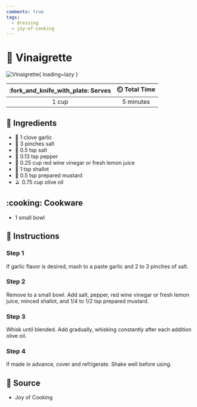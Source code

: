 ```yaml
---
comments: true
tags:
  - dressing
  - joy-of-cooking
---
```

# :green_salad: Vinaigrette

![Vinaigrette](../assets/images/vinaigrette.jpg){ loading=lazy }

| :fork_and_knife_with_plate: Serves | :timer_clock: Total Time |
|:----------------------------------:|:-----------------------: |
| 1 cup | 5 minutes |

## :salt: Ingredients

- :garlic: 1 clove garlic
- :salt: 3 pinches salt
- :salt: 0.5 tsp salt
- :salt: 0.13 tsp pepper
- :lemon: 0.25 cup red wine vinegar or fresh lemon juice
- :garlic: 1 tsp shallot
- :hotdog: 0.5 tsp prepared mustard
- :olive: 0.75 cup olive oil

## :cooking: Cookware

- 1 small bowl

## :pencil: Instructions

### Step 1

If garlic flavor is desired, mash to a paste garlic and 2 to 3 pinches of salt.

### Step 2

Remove to a small bowl. Add salt, pepper, red wine vinegar or fresh lemon juice, minced shallot, and 1/4 to 1/2 tsp
prepared mustard.

### Step 3

Whisk until blended. Add gradually, whisking constantly after each addition olive oil.

### Step 4

If made in advance, cover and refrigerate. Shake well before using.

## :link: Source

- Joy of Cooking
